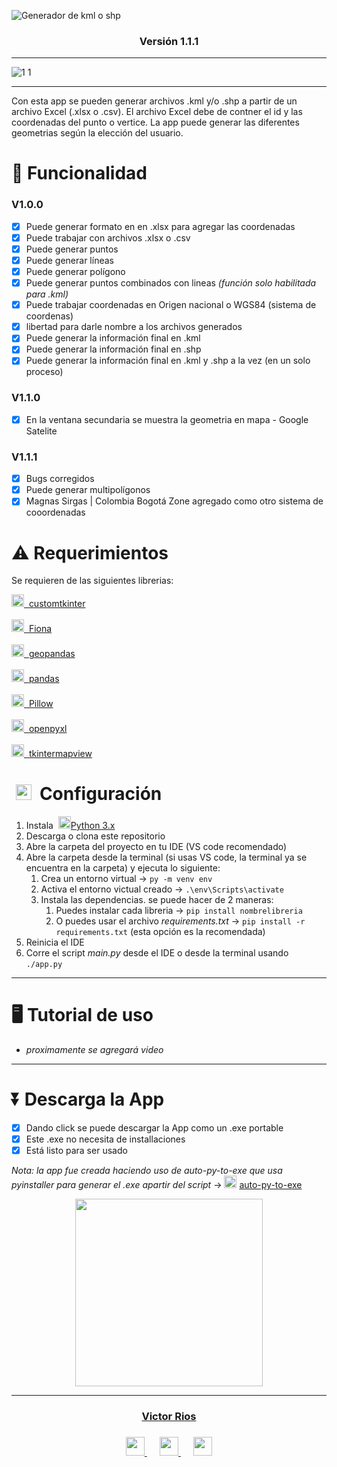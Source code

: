 <!--
Creado por: Victor Daniel Rios Florez
 -->
![Generador de  kml o  shp](https://github.com/BlackH033/Excel_to_Kmz_or_shp/assets/95384317/416041f3-5225-4249-8ab6-9a4849749688)
<div align="center">
  <h3>
    Versión 1.1.1
  </h3>
</div>

---
![1 1](https://github.com/BlackH033/Excel_to_Kmz_or_shp/assets/95384317/09de5722-d2db-4b2d-a093-4d2c85a49bff)

---
Con esta app se pueden generar archivos .kml y/o .shp a partir de un archivo Excel (.xlsx o .csv). El archivo Excel debe de contner el id y las coordenadas del punto o vertice. La app puede generar las diferentes geometrias según la elección del usuario.

# 🧰 Funcionalidad
### V1.0.0
- [x] Puede generar formato en en .xlsx para agregar las coordenadas
- [x] Puede trabajar con archivos .xlsx o .csv
- [x] Puede generar puntos
- [x] Puede generar líneas
- [x] Puede generar polígono
- [x] Puede generar puntos combinados con lineas *(función solo habilitada para .kml)*
- [x] Puede trabajar coordenadas en Origen nacional o WGS84 (sistema de coordenas)
- [x] libertad para darle nombre a los archivos generados
- [x] Puede generar la información final en .kml
- [x] Puede generar la información final en .shp
- [x] Puede generar la información final en .kml y .shp a la vez (en un solo proceso)
### V1.1.0
- [x] En la ventana secundaria se muestra la geometria en mapa - Google Satelite
### V1.1.1
- [x] Bugs corregidos
- [x] Puede generar multipolígonos
- [x] Magnas Sirgas | Colombia Bogotá Zone agregado como otro sistema de cooordenadas

# ⚠️ Requerimientos
Se requieren de las siguientes librerias:
<br>

<div>
 <a href="https://pypi.org/project/customtkinter/" target="_blank">
  <img height=20 src="https://user-images.githubusercontent.com/95384317/258621438-3a0b7882-76d1-4d87-8bb2-5b97a9d54833.png"/>
  &nbsp;customtkinter
 </a>
</div>
<br>
<div>
 <a href="https://pypi.org/project/Fiona/" target="_blank">
  <img height=20 src="https://user-images.githubusercontent.com/95384317/258621438-3a0b7882-76d1-4d87-8bb2-5b97a9d54833.png"/>
  &nbsp;Fiona
 </a>
</div>
<br>
<div>
 <a href="https://pypi.org/project/geopandas/" target="_blank">
  <img height=20 src="https://user-images.githubusercontent.com/95384317/258621438-3a0b7882-76d1-4d87-8bb2-5b97a9d54833.png"/>
  &nbsp;geopandas
 </a>
</div>
<br>
<div>
 <a href="https://pypi.org/project/pandas/" target="_blank">
  <img height=20 src="https://user-images.githubusercontent.com/95384317/258621438-3a0b7882-76d1-4d87-8bb2-5b97a9d54833.png"/>
  &nbsp;pandas
 </a>
</div>
<br>
<div>
 <a href="https://pypi.org/project/Pillow/" target="_blank">
  <img height=20 src="https://user-images.githubusercontent.com/95384317/258621438-3a0b7882-76d1-4d87-8bb2-5b97a9d54833.png"/>
  &nbsp;Pillow
 </a>
</div>
<br>
<div>
 <a href="https://pypi.org/project/openpyxl/" target="_blank">
  <img height=20 src="https://user-images.githubusercontent.com/95384317/258621438-3a0b7882-76d1-4d87-8bb2-5b97a9d54833.png"/>
  &nbsp;openpyxl
 </a>
</div>
<br>
<div>
 <a href="https://pypi.org/project/tkintermapview/" target="_blank">
  <img height=20 src="https://user-images.githubusercontent.com/95384317/258621438-3a0b7882-76d1-4d87-8bb2-5b97a9d54833.png"/>
  &nbsp;tkintermapview
 </a>
</div>

# &nbsp;<img height=25 src="https://github.com/BlackH033/Excel_to_Kmz_or_shp/assets/95384317/cfef4e2b-2b84-497d-86f6-f60c142ecfc0"/> &nbsp;Configuración 

 1. Instala &nbsp;<a href="https://www.python.org/downloads/" target="_blank"><img height=20 src="https://user-images.githubusercontent.com/95384317/258619098-4284316f-437c-4ac5-8dc7-063121f4df9f.png"/></a>[Python 3.x](https://www.python.org/downloads/)
 2. Descarga o clona este repositorio
 3. Abre la carpeta del proyecto en tu IDE (VS code recomendado)
 4. Abre la carpeta desde la terminal (si usas VS code, la terminal ya se encuentra en la carpeta) y ejecuta lo siguiente:
    1. Crea un entorno virtual -> `py -m venv env`
    2. Activa el entorno victual creado -> `.\env\Scripts\activate`
    3. Instala las dependencias. se puede hacer de 2 maneras:
        1. Puedes instalar cada libreria -> `pip install nombrelibreria`
        2. O puedes usar el archivo *requirements.txt* -> `pip install -r requirements.txt` (esta opción es la recomendada)
 5. Reinicia el IDE
 6. Corre el script *main.py* desde el IDE o desde la terminal usando `./app.py` 

---

# 🖥️ Tutorial de uso

* *proximamente se agregará video*

---
# ⏬ Descarga la App
- [x] Dando click se puede descargar la App como un .exe portable
- [x] Este .exe no necesita de installaciones
- [x] Está listo para ser usado
  
 *Nota: la app fue creada haciendo uso de auto-py-to-exe que usa pyinstaller para generar el .exe apartir del script* -> <a href="https://pypi.org/project/auto-py-to-exe/" target="_blank"><img height=20 src="https://user-images.githubusercontent.com/95384317/258621438-3a0b7882-76d1-4d87-8bb2-5b97a9d54833.png"/></a>&nbsp;[auto-py-to-exe](https://pypi.org/project/auto-py-to-exe/)

<!-- 
https://drive.google.com/uc?export=download&id=1WKARqlBHipikzmuTdzZL8XdTM4a_SZVi&name=Appv103.exe
-->
<div align="center">
  <a href="https://drive.google.com/uc?export=download&id=1WKARqlBHipikzmuTdzZL8XdTM4a_SZVi&name=Appv103.exe" target="_blank">
    <img src="https://github-production-user-asset-6210df.s3.amazonaws.com/95384317/258607286-138a1990-c8d4-4543-9ead-0f7a29fd347a.png" width="300">
  </a>
</div>

---
<div align="center">
  
  <h3>
   <a href="https://github.com/BlackH033" target="_blank">
   Victor Rios 
   </a>
  <h3/>
 
  <a href="https://www.instagram.com/the_snake_rios/" target="_blank">
   <img src="https://github-production-user-asset-6210df.s3.amazonaws.com/95384317/258623806-9b843046-68b2-4d0c-b060-3651ebd9adee.png" width="30">
  </a>&emsp;
 <a href="mailto:vdriosf@unal.edu.co" target="_blank">
   <img src="https://github-production-user-asset-6210df.s3.amazonaws.com/95384317/258623925-69f2cd77-92ac-4162-97d0-ec013f141bf8.png" width="30">
  </a>&emsp;
 <a href="https://www.linkedin.com/in/victor-rios-f/" target="_blank">
   <img src="https://github-production-user-asset-6210df.s3.amazonaws.com/95384317/258623927-682a6a1a-3176-4694-be40-1ae3c46ee11b.png" width="30">
  </a>
</div>
